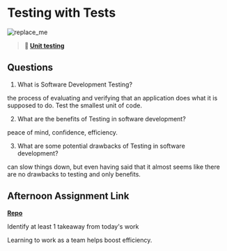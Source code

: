 # Testing with Tests

![replace_me](https://codeworks.blob.core.windows.net/public/assets/img/illustrations/placeholder.svg)

> **📖 [Unit testing](https://codeworksacademy.com/fs-student-guide/resources/wk8-9/03-Unit-Testing)**

## Questions

1. What is Software Development Testing?

the process of evaluating and verifying that an application does what it is supposed to do. Test the smallest unit of code.

2. What are the benefits of Testing in software development?

peace of mind, confidence, efficiency.

3. What are some potential drawbacks of Testing in software development?

can slow things down, but even having said that it almost seems like there are no drawbacks to testing and only benefits.

## Afternoon Assignment Link

**[Repo](https://github.com/Seth-McCormick/<ASSIGNMENT_REPO>)**

Identify at least 1 takeaway from today's work

Learning to work as a team helps boost efficiency.